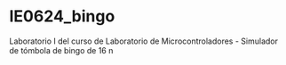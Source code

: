 # IE0624_bingo

Laboratorio I del curso de Laboratorio de Microcontroladores - Simulador de tómbola de bingo de 16 n
